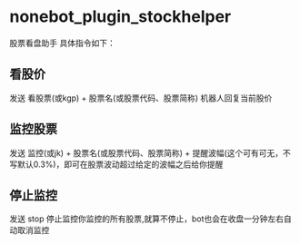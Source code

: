 # nonebot_plugin_stockhelper
股票看盘助手 具体指令如下：<br/>
## 看股价
发送 看股票(或kgp) + 股票名(或股票代码、股票简称) 机器人回复当前股价
## 监控股票
发送 监控(或jk) + 股票名(或股票代码、股票简称) + 提醒波幅(这个可有可无，不写默认0.3%)，即可在股票波动超过给定的波幅之后给你提醒
## 停止监控
发送 stop 停止监控你监控的所有股票,就算不停止，bot也会在收盘一分钟左右自动取消监控
